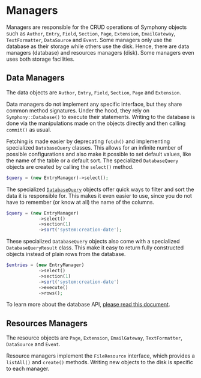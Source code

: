 # Managers

Managers are responsible for the CRUD operations of Symphony objects such as `Author`, `Entry`,
`Field`, `Section`, `Page`, `Extension`, `EmailGateway`, `TextFormatter`, `DataSource` and `Event`.
Some managers only use the database as their storage while others use the disk.
Hence, there are data managers (database) and resources managers (disk).
Some managers even uses both storage facilities.

## Data Managers

The data objects are  `Author`, `Entry`, `Field`, `Section`, `Page` and `Extension`.

Data managers do not implement any specific interface, but they share common method signatures.
Under the hood, they rely on `Symphony::Database()` to execute their statements.
Writing to the database is done via the manipulations made on the objects directly and then
calling `commit()` as usual.

Fetching is made easier by deprecating `fetch()` and implementing specialized `DatabaseQuery` classes.
This allows for an infinite number of possible configurations and also make it possible to set default values,
like the name of the table or a default sort.
The specialized `DatabaseQuery` objects are created by calling the `select()` method.

```php
$query = (new EntryManager)->select();
```

The specialized [`DatabaseQuery`](DATABASE.md#API) objects offer quick ways to filter and sort the data it is responsible for.
This makes it even easier to use, since you do not have to remember (or know at all) the name of the columns.

```php
$query = (new EntryManager)
            ->select()
            ->section(1)
            ->sort('system:creation-date');
```

These specialized `DatabaseQuery` objects also come with a specialized `DatabaseQueryResult` class.
This make it easy to return fully constructed objects instead of plain rows from the database.

```php
$entries = (new EntryManager)
            ->select()
            ->section(1)
            ->sort('system:creation-date')
            ->execute()
            ->rows();
```

To learn more about the database API, [please read this document](DATABASE.md).

## Resources Managers

The resource objects are `Page`, `Extension`, `EmailGateway`, `TextFormatter`, `DataSource` and `Event`.

Resource managers implement the `FileResource` interface, which provides a `listAll()` and `create()` methods.
Writing new objects to the disk is specific to each manager.
